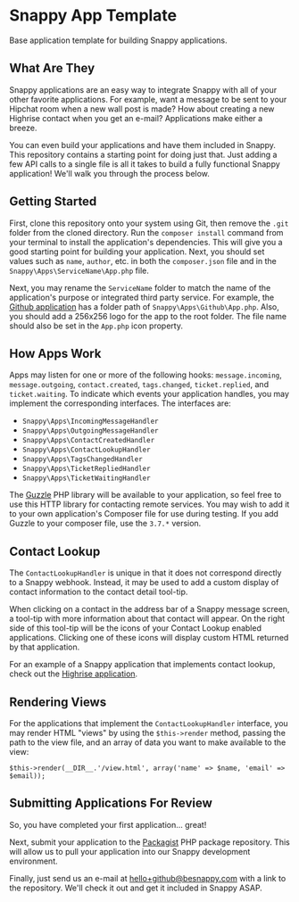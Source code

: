 # Snappy App Template

Base application template for building Snappy applications.

## What Are They

Snappy applications are an easy way to integrate Snappy with all of your other favorite applications. For example, want a message to be sent to your Hipchat room when a new wall post is made? How about creating a new Highrise contact when you get an e-mail? Applications make either a breeze.

You can even build your applications and have them included in Snappy. This repository contains a starting point for doing just that. Just adding a few API calls to a single file is all it takes to build a fully functional Snappy application! We'll walk you through the process below.

## Getting Started

First, clone this repository onto your system using Git, then remove the `.git` folder from the cloned directory. Run the `composer install` command from your terminal to install the application's dependencies. This will give you a good starting point for building your application. Next, you should set values such as `name`, `author`, etc. in both the `composer.json` file and in the `Snappy\Apps\ServiceName\App.php` file.

Next, you may rename the `ServiceName` folder to match the name of the application's purpose or integrated third party service. For example, the [Github application](https://github.com/BeSnappy/snappy-github) has a folder path of `Snappy\Apps\Github\App.php`. Also, you should add a 256x256 logo for the app to the root folder. The file name should also be set in the `App.php` icon property.

## How Apps Work

Apps may listen for one or more of the following hooks: `message.incoming`, `message.outgoing`, `contact.created`, `tags.changed`, `ticket.replied`, and `ticket.waiting`. To indicate which events your application handles, you may implement the corresponding interfaces. The interfaces are:

- `Snappy\Apps\IncomingMessageHandler`
- `Snappy\Apps\OutgoingMessageHandler`
- `Snappy\Apps\ContactCreatedHandler`
- `Snappy\Apps\ContactLookupHandler`
- `Snappy\Apps\TagsChangedHandler`
- `Snappy\Apps\TicketRepliedHandler`
- `Snappy\Apps\TicketWaitingHandler`

The [Guzzle](https://github.com/guzzle/guzzle) PHP library will be available to your application, so feel free to use this HTTP library for contacting remote services. You may wish to add it to your own application's Composer file for use during testing. If you add Guzzle to your composer file, use the `3.7.*` version.

## Contact Lookup

The `ContactLookupHandler` is unique in that it does not correspond directly to a Snappy webhook. Instead, it may be used to add a custom display of contact information to the contact detail tool-tip.

When clicking on a contact in the address bar of a Snappy message screen, a tool-tip with more information about that contact will appear. On the right side of this tool-tip will be the icons of your Contact Lookup enabled applications. Clicking one of these icons will display custom HTML returned by that application.

For an example of a Snappy application that implements contact lookup, check out the [Highrise application](https://github.com/BeSnappy/snappy-highrise).

## Rendering Views

For the applications that implement the `ContactLookupHandler` interface, you may render HTML "views" by using the `$this->render` method, passing the path to the view file, and an array of data you want to make available to the view:

	$this->render(__DIR__.'/view.html', array('name' => $name, 'email' => $email));

## Submitting Applications For Review

So, you have completed your first application... great!

Next, submit your application to the [Packagist](https://packagist.org) PHP package repository. This will allow us to pull your application into our Snappy development environment.

Finally, just send us an e-mail at hello+github@besnappy.com with a link to the repository. We'll check it out and get it included in Snappy ASAP.

